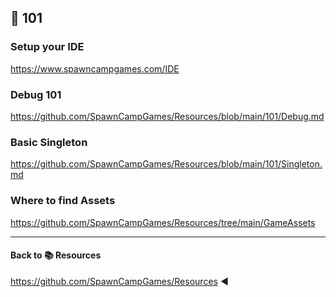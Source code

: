## 📙 101

### Setup your IDE
https://www.spawncampgames.com/IDE

### Debug 101
https://github.com/SpawnCampGames/Resources/blob/main/101/Debug.md

### Basic Singleton
https://github.com/SpawnCampGames/Resources/blob/main/101/Singleton.md

### Where to find Assets
https://github.com/SpawnCampGames/Resources/tree/main/GameAssets

---

#### Back to 📚 Resources 
https://github.com/SpawnCampGames/Resources ◀️
